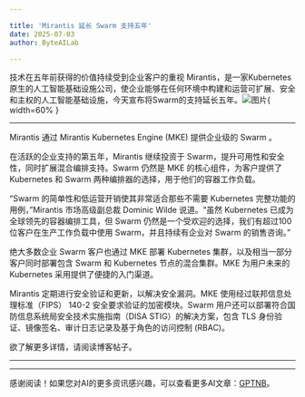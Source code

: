 ```yaml
---

title: 'Mirantis 延长 Swarm 支持五年'
date: 2025-07-03
author: ByteAILab

---
```


技术在五年前获得的价值持续受到企业客户的重视
Mirantis，是一家Kubernetes原生的人工智能基础设施公司，使企业能够在任何环境中构建和运营可扩展、安全和主权的人工智能基础设施，今天宣布将Swarm的支持延长五年。![图片](https://ai-techpark.com/wp-content/uploads/Mirantis-Exte.jpg){ width=60% }

---
Mirantis 通过 Mirantis Kubernetes Engine (MKE) 提供企业级的 Swarm 。

在活跃的企业支持的第五年，Mirantis 继续投资于 Swarm，提升可用性和安全性，同时扩展混合编排支持。Swarm 仍然是 MKE 的核心组件，为客户提供了 Kubernetes 和 Swarm 两种编排器的选择，用于他们的容器工作负载。

“Swarm 的简单性和低运营开销使其非常适合那些不需要 Kubernetes 完整功能的用例，”Mirantis 市场高级副总裁 Dominic Wilde 说道。“虽然 Kubernetes 已成为全球领先的容器编排工具，但 Swarm 仍然是一个受欢迎的选择，我们有超过100位客户在生产工作负载中使用 Swarm，并且持续有企业对 Swarm 的销售咨询。”

绝大多数企业 Swarm 客户也通过 MKE 部署 Kubernetes 集群，以及相当一部分客户同时部署包含 Swarm 和 Kubernetes 节点的混合集群。MKE 为用户未来的 Kubernetes 采用提供了便捷的入门渠道。

Mirantis 定期进行安全验证和更新，以解决安全漏洞。MKE 使用经过联邦信息处理标准（FIPS） 140-2 安全要求验证的加密模块。Swarm 用户还可以部署符合国防信息系统局安全技术实施指南（DISA STIG）的解决方案，包含 TLS 身份验证、镜像签名、审计日志记录及基于角色的访问控制 (RBAC)。

欲了解更多详情，请阅读博客帖子。

---
---
感谢阅读！如果您对AI的更多资讯感兴趣，可以查看更多AI文章：[GPTNB](https://gptnb.com)。